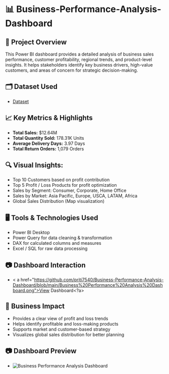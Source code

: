 # 📊 Business-Performance-Analysis-Dashboard
## 📝 Project Overview
This Power BI dashboard provides a detailed analysis of business sales performance, customer profitability, regional trends, and product-level insights. It helps stakeholders identify key business drivers, high-value customers, and areas of concern for strategic decision-making.

## 🗂 Dataset Used
- <a href="https://github.com/priti7540/Business-Performance-Analysis-Dashboard/blob/main/global_superstore_2016.xlsx">Dataset</a>

## 📈 Key Metrics & Highlights
- **Total Sales:** $12.64M
- **Total Quantity Sold:** 178.31K Units
- **Average Delivery Days:** 3.97 Days
- **Total Return Orders:** 1,079 Orders

## 🔍 Visual Insights:
- Top 10 Customers based on profit contribution
- Top 5 Profit / Loss Products for profit optimization
- Sales by Segment: Consumer, Corporate, Home Office
- Sales by Market: Asia Pacific, Europe, USCA, LATAM, Africa
- Global Sales Distribution (Map visualization)

## 🖥 Tools & Technologies Used
- Power BI Desktop
- Power Query for data cleaning & transformation
- DAX for calculated columns and measures
- Excel / SQL for raw data processing

## 📷 Dashboard Interaction
- < a href="https://github.com/priti7540/Business-Performance-Analysis-Dashboard/blob/main/Business%20Performance%20Analysis%20Dashboard.png">View Dashboard<?a>

## 💼 Business Impact
- Provides a clear view of profit and loss trends
- Helps identify profitable and loss-making products
- Supports market and customer-based strategy
- Visualizes global sales distribution for better planning

## 📷 Dashboard Preview
- ![Business Performance Analysis Dashboard](https://github.com/user-attachments/assets/534e5d02-3ab8-48ef-ad5f-ee445ecfd1fd)






